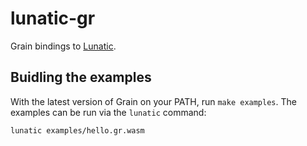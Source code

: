 # lunatic-gr

Grain bindings to [Lunatic](https://lunatic.solutions).

## Buidling the examples

With the latest version of Grain on your PATH, run `make examples`. The examples can be run via the `lunatic` command:

```sh
lunatic examples/hello.gr.wasm
```
